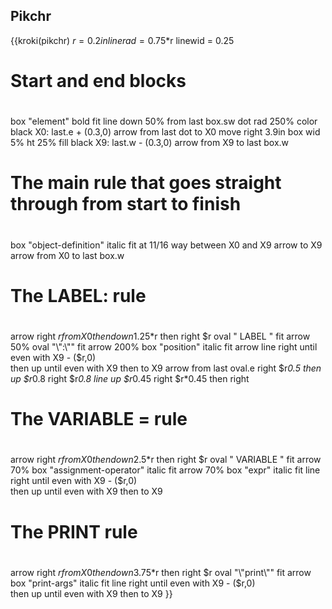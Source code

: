 
## Pikchr

{{kroki(pikchr)
$r = 0.2in
linerad = 0.75*$r
linewid = 0.25

# Start and end blocks
#
box "element" bold fit
line down 50% from last box.sw
dot rad 250% color black
X0: last.e + (0.3,0)
arrow from last dot to X0
move right 3.9in
box wid 5% ht 25% fill black
X9: last.w - (0.3,0)
arrow from X9 to last box.w


# The main rule that goes straight through from start to finish
#
box "object-definition" italic fit at 11/16 way between X0 and X9
arrow to X9
arrow from X0 to last box.w

# The LABEL: rule
#
arrow right $r from X0 then down 1.25*$r then right $r
oval " LABEL " fit
arrow 50%
oval "\":\"" fit
arrow 200%
box "position" italic fit
arrow
line right until even with X9 - ($r,0) \
  then up until even with X9 then to X9
arrow from last oval.e right $r*0.5 then up $r*0.8 right $r*0.8
line up $r*0.45 right $r*0.45 then right

# The VARIABLE = rule
#
arrow right $r from X0 then down 2.5*$r then right $r
oval " VARIABLE " fit
arrow 70%
box "assignment-operator" italic fit
arrow 70%
box "expr" italic fit
line right until even with X9 - ($r,0) \
  then up until even with X9 then to X9

# The PRINT rule
#
arrow right $r from X0 then down 3.75*$r then right $r
oval "\"print\"" fit
arrow
box "print-args" italic fit
line right until even with X9 - ($r,0) \
  then up until even with X9 then to X9
}}
